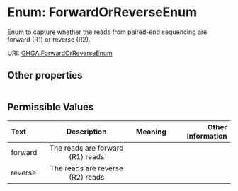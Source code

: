 
# Enum: ForwardOrReverseEnum


Enum to capture whether the reads from paired-end sequencing are forward (R1) or reverse (R2).

URI: [GHGA:ForwardOrReverseEnum](https://w3id.org/GHGA/ForwardOrReverseEnum)


## Other properties

|  |  |  |
| --- | --- | --- |

## Permissible Values

| Text | Description | Meaning | Other Information |
| :--- | :---: | :---: | ---: |
| forward | The reads are forward (R1) reads |  |  |
| reverse | The reads are reverse (R2) reads |  |  |

